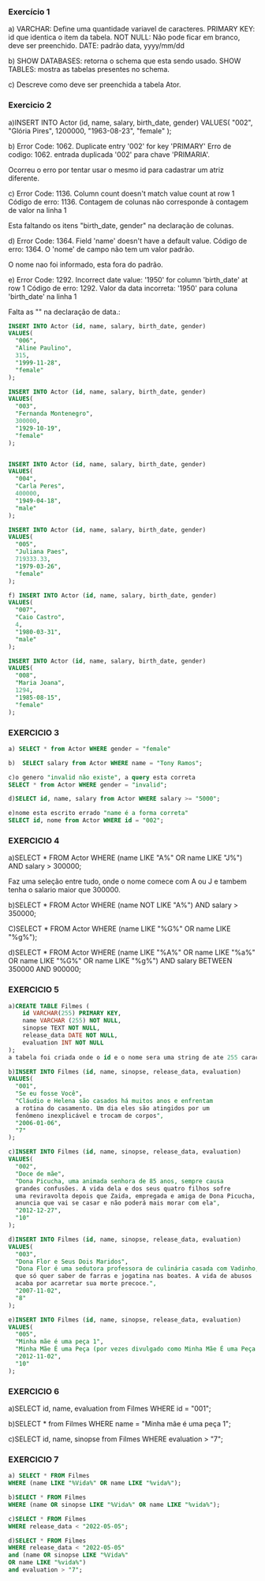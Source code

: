 ### **Exercício 1**
a) VARCHAR: Define uma quantidade variavel de caracteres.
   PRIMARY KEY: id que identica o item da tabela.
   NOT NULL: Não pode ficar em branco, deve ser preenchido.
   DATE: padrão data, yyyy/mm/dd

b) SHOW DATABASES: retorna o schema que esta sendo usado.
   SHOW TABLES: mostra as tabelas presentes no schema.

c) Descreve como deve ser preenchida a tabela Ator.

### **Exercicio 2**

a)INSERT INTO Actor (id, name, salary, birth_date, gender)
VALUES(
  "002", 
  "Glória Pires",
  1200000,
  "1963-08-23", 
  "female"
);

b) Error Code: 1062. Duplicate entry '002' for key 'PRIMARY'
   Erro de codigo: 1062. entrada duplicada '002' para chave 'PRIMARIA'.

   Ocorreu o erro por tentar usar o mesmo id para cadastrar um atriz diferente.

c) Error Code: 1136. Column count doesn't match value count at row 1
   Código de erro: 1136. Contagem de colunas não corresponde à contagem de valor na linha 1

   Esta faltando os itens "birth_date, gender" na declaração de colunas.

d) Error Code: 1364. Field 'name' doesn't have a default value.
   Código de erro: 1364. O 'nome' de campo não tem um valor padrão.

   O nome nao foi informado, esta fora do padrão.

e) Error Code: 1292. Incorrect date value: '1950' for column 'birth_date' at row 1
   Código de erro: 1292. Valor da data incorreta: '1950' para coluna 'birth_date' na linha 1

   Falta as "" na declaração de data.:
```sql
INSERT INTO Actor (id, name, salary, birth_date, gender)
VALUES(
  "006", 
  "Aline Paulino",
  315,
  "1999-11-28", 
  "female"
);

INSERT INTO Actor (id, name, salary, birth_date, gender)
VALUES(
  "003", 
  "Fernanda Montenegro",
  300000,
  "1929-10-19", 
  "female"
);


INSERT INTO Actor (id, name, salary, birth_date, gender)
VALUES(
  "004",
  "Carla Peres",
  400000,
  "1949-04-18", 
  "male"
);

INSERT INTO Actor (id, name, salary, birth_date, gender)
VALUES(
  "005", 
  "Juliana Paes",
  719333.33,
  "1979-03-26", 
  "female"
);

f) INSERT INTO Actor (id, name, salary, birth_date, gender)
VALUES(
  "007", 
  "Caio Castro",
  4,
  "1980-03-31", 
  "male"
);

INSERT INTO Actor (id, name, salary, birth_date, gender)
VALUES(
  "008", 
  "Maria Joana",
  1294,
  "1985-08-15", 
  "female"
);
```

### **EXERCICIO 3**
```sql
a) SELECT * from Actor WHERE gender = "female"

b)  SELECT salary from Actor WHERE name = "Tony Ramos";

c)o genero "invalid não existe", a query esta correta
SELECT * from Actor WHERE gender = "invalid";

d)SELECT id, name, salary from Actor WHERE salary >= "5000";

e)nome esta escrito errado "name é a forma correta"
SELECT id, nome from Actor WHERE id = "002";
```

### **EXERCICIO 4**
a)SELECT * FROM Actor
WHERE (name LIKE "A%" OR name LIKE "J%") AND salary > 300000;

Faz uma seleção entre tudo, onde o nome comece com A ou J e tambem tenha o salario maior que 300000.

b)SELECT * FROM Actor
WHERE (name NOT LIKE "A%") AND salary > 350000;

C)SELECT * FROM Actor
WHERE (name LIKE "%G%" OR name LIKE "%g%");

d)SELECT * FROM Actor
WHERE (name LIKE "%A%" OR name LIKE "%a%" OR name LIKE "%G%" OR name LIKE "%g%") 
AND salary BETWEEN 350000 AND 900000;

### **EXERCICIO 5**
```SQL
a)CREATE TABLE Filmes (
    id VARCHAR(255) PRIMARY KEY,
    name VARCHAR (255) NOT NULL,
    sinopse TEXT NOT NULL,
    release_data DATE NOT NULL,
    evaluation INT NOT NULL
);
a tabela foi criada onde o id e o nome sera uma string de ate 255 caracteres, sinopse sera um texto que não pode ficar em branco, avaliação esta em numeros inteiros.

b)INSERT INTO Filmes (id, name, sinopse, release_data, evaluation)
VALUES(
  "001", 
  "Se eu fosse Você",
  "Cláudio e Helena são casados há muitos anos e enfrentam 
  a rotina do casamento. Um dia eles são atingidos por um 
  fenômeno inexplicável e trocam de corpos",
  "2006-01-06", 
  "7"
);

c)INSERT INTO Filmes (id, name, sinopse, release_data, evaluation)
VALUES(
  "002", 
  "Doce de mãe",
  "Dona Picucha, uma animada senhora de 85 anos, sempre causa 
  grandes confusões. A vida dela e dos seus quatro filhos sofre
  uma reviravolta depois que Zaida, empregada e amiga de Dona Picucha,
  anuncia que vai se casar e não poderá mais morar com ela",
  "2012-12-27", 
  "10"
);

d)INSERT INTO Filmes (id, name, sinopse, release_data, evaluation)
VALUES(
  "003", 
  "Dona Flor e Seus Dois Maridos",
  "Dona Flor é uma sedutora professora de culinária casada com Vadinho,
  que só quer saber de farras e jogatina nas boates. A vida de abusos 
  acaba por acarretar sua morte precoce.",
  "2007-11-02", 
  "8"
);

e)INSERT INTO Filmes (id, name, sinopse, release_data, evaluation)
VALUES(
  "005", 
  "Minha mãe é uma peça 1",
  "Minha Mãe É uma Peça (por vezes divulgado como Minha Mãe É uma Peça - o Filme).",
  "2012-11-02", 
  "10"
);
```
### **EXERCICIO 6**

a)SELECT id, name, evaluation from Filmes WHERE id = "001";

b)SELECT * from Filmes WHERE name = "Minha mãe é uma peça 1";

c)SELECT id, name, sinopse from Filmes WHERE evaluation > "7";

### **EXERCICIO 7**
```SQL
a) SELECT * FROM Filmes
WHERE (name LIKE "%Vida%" OR name LIKE "%vida%");

b)SELECT * FROM Filmes
WHERE (name OR sinopse LIKE "%Vida%" OR name LIKE "%vida%");

c)SELECT * FROM Filmes
WHERE release_data < "2022-05-05";

d)SELECT * FROM Filmes
WHERE release_data < "2022-05-05"
and (name OR sinopse LIKE "%Vida%"
OR name LIKE "%vida%") 
and evaluation > "7";
```

